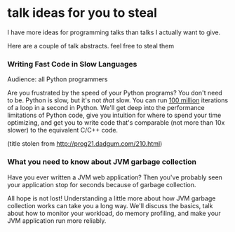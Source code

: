 # talk ideas for you to steal

I have more ideas for programming talks than talks I actually want to give.

Here are a couple of talk abstracts. feel free to steal them

### Writing Fast Code in Slow Languages

Audience: all Python programmers

Are you frustrated by the speed of your Python programs? You don't need to be. Python is slow, but it's not *that* slow. You can run [100 million](http://computers-are-fast.github.io/) iterations of a loop in a second in Python. We'll get deep into the performance limitations of Python code, give you intuition for where to spend your time optimizing, and get you to write code that's comparable (not more than 10x slower) to the equivalent C/C++ code.

(title stolen from http://prog21.dadgum.com/210.html)

### What you need to know about JVM garbage collection

Have you ever written a JVM web application? Then you've probably seen your application stop for seconds because of garbage collection.

All hope is not lost! Understanding a little more about how JVM garbage collection works can take you a long way. We'll discuss the basics, talk about how to monitor your workload, do memory profiling, and make your JVM application run more reliably.
